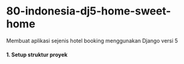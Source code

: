 # 80-indonesia-dj5-home-sweet-home
Membuat aplikasi sejenis hotel booking menggunakan Django versi 5


#### 1. Setup struktur proyek
